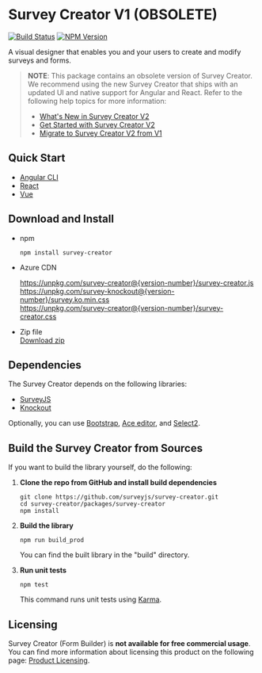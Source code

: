# Survey Creator V1 (OBSOLETE)

[![Build Status](https://dev.azure.com/SurveyJS/SurveyJS%20Integration%20Tests/_apis/build/status/SurveyJS%20Creator?branchName=master)](https://dev.azure.com/SurveyJS/SurveyJS%20Integration%20Tests/_build/latest?definitionId=8&branchName=master)
<a href="https://www.npmjs.com/package/survey-creator"><img alt="NPM Version" src="https://img.shields.io/npm/v/survey-creator.svg" data-canonical-src="https://img.shields.io/npm/v/survey-creator.svg" style="max-width:100%;"></a>

A visual designer that enables you and your users to create and modify surveys and forms.

> **NOTE**: This package contains an obsolete version of Survey Creator. We recommend using the new Survey Creator that ships with an updated UI and native support for Angular and React. Refer to the following help topics for more information:
>
> - [What's New in Survey Creator V2](https://surveyjs.io/survey-creator/documentation/creator-v2-whats-new)
> - [Get Started with Survey Creator V2](https://surveyjs.io/survey-creator/documentation/get-started)
> - [Migrate to Survey Creator V2 from V1](https://surveyjs.io/survey-creator/documentation/migrate-from-v1-to-v2)

## Quick Start

- [Angular CLI](https://github.com/surveyjs/surveyjs_angular_cli)
- [React](https://github.com/surveyjs/surveyjs_react_quickstart)
- [Vue](https://github.com/surveyjs/surveyjs_vue_quickstart)

## Download and Install

- npm

  ```
  npm install survey-creator
  ```

- Azure CDN

  https://unpkg.com/survey-creator@{version-number}/survey-creator.js   
  https://unpkg.com/survey-knockout@{version-number}/survey.ko.min.css    
  https://unpkg.com/survey-creator@{version-number}/survey-creator.css
  
- Zip file  
  [Download zip](https://github.com/surveyjs/survey-creator/releases)

## Dependencies

The Survey Creator depends on the following libraries:

- [SurveyJS](http://surveyjs.io/Library/)
- [Knockout](http://knockoutjs.com)

Optionally, you can use [Bootstrap](http://getbootstrap.com), [Ace editor](https://ace.c9.io/), and [Select2](https://select2.org/).

## Build the Survey Creator from Sources

If you want to build the library yourself, do the following:

1.  **Clone the repo from GitHub and install build dependencies**

    ```
    git clone https://github.com/surveyjs/survey-creator.git
    cd survey-creator/packages/survey-creator
    npm install
    ```

1.  **Build the library**

    ```
    npm run build_prod
    ```

    You can find the built library in the "build" directory.

1.  **Run unit tests**
    ```
    npm test
    ```
    This command runs unit tests using [Karma](https://karma-runner.github.io/0.13/index.html).

## Licensing

Survey Creator (Form Builder) is **not available for free commercial usage**. You can find more information about licensing this product on the following page: [Product Licensing](https://surveyjs.io/licensing).